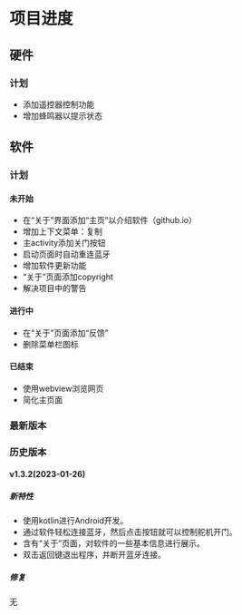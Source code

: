 # 项目进度

## 硬件

### 计划

- 添加遥控器控制功能
- 增加蜂鸣器以提示状态

## 软件

### 计划

#### 未开始

- 在“关于”界面添加“主页”以介绍软件（github.io）
- 增加上下文菜单：复制
- 主activity添加关门按钮
- 启动页面时自动重连蓝牙
- 增加软件更新功能
- “关于”页面添加copyright
- 解决项目中的警告

#### 进行中

- 在“关于”页面添加“反馈”
- 删除菜单栏图标

#### 已结束

- 使用webview浏览网页
- 简化主页面

### 最新版本



### 历史版本

#### v1.3.2(2023-01-26)

##### 新特性

- 使用kotlin进行Android开发。
- 通过软件轻松连接蓝牙，然后点击按钮就可以控制舵机开门。
- 含有“关于”页面，对软件的一些基本信息进行展示。
- 双击返回键退出程序，并断开蓝牙连接。

##### 修复

无